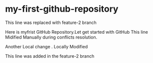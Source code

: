 # my-first-github-repository

This line was replaced with feature-2 branch


Here is myfrist GitHub Repository.Let get started with GitHub
This line Midified Manually during conflicts resolution.

Another Local change . Locally Modified

This line was added in the feature-2 branch